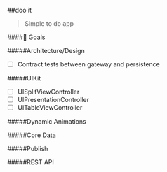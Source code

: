 ##doo it
>Simple to do app

####🎯 Goals

#####Architecture/Design
- [ ] Contract tests between gateway and persistence

#####UIKit
- [ ] UISplitViewController
- [ ] UIPresentationController
- [ ] UITableViewController

#####Dynamic Animations

#####Core Data

#####Publish

#####REST API

#####

